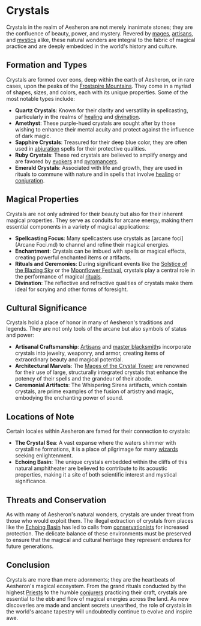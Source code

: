 # Crystals

Crystals in the realm of Aesheron are not merely inanimate stones; they are the confluence of beauty, power, and mystery. Revered by [mages](mages.md), [artisans](Artisans.md), and [mystics](mystics.md) alike, these natural wonders are integral to the fabric of magical practice and are deeply embedded in the world's history and culture.

## Formation and Types

Crystals are formed over eons, deep within the earth of Aesheron, or in rare cases, upon the peaks of the [Frostspire Mountains](Frostspire%20Mountains.md). They come in a myriad of shapes, sizes, and colors, each with its unique properties. Some of the most notable types include:

- **Quartz Crystals**: Known for their clarity and versatility in spellcasting, particularly in the realms of [healing](healing.md) and [divination](divination.md).
- **Amethyst**: These purple-hued crystals are sought after by those wishing to enhance their mental acuity and protect against the influence of dark magic.
- **Sapphire Crystals**: Treasured for their deep blue color, they are often used in [abjuration](abjuration.md) spells for their protective qualities.
- **Ruby Crystals**: These red crystals are believed to amplify energy and are favored by [evokers](evokers.md) and [pyromancers](pyromancers.md).
- **Emerald Crystals**: Associated with life and growth, they are used in rituals to commune with nature and in spells that involve [healing](healing.md) or [conjuration](conjuration.md).

## Magical Properties

Crystals are not only admired for their beauty but also for their inherent magical properties. They serve as conduits for arcane energy, making them essential components in a variety of magical applications:

- **Spellcasting Focus**: Many spellcasters use crystals as [arcane foci](Arcane Foci.md) to channel and refine their magical energies.
- **Enchantment**: Crystals can be imbued with spells or magical effects, creating powerful enchanted items or artifacts.
- **Rituals and Ceremonies**: During significant events like the [Solstice of the Blazing Sky](Solstice%20of%20the%20Blazing%20Sky.md) or the [Moonflower Festival](Moonflower%20Festival.md), crystals play a central role in the performance of magical [rituals](rituals.md).
- **Divination**: The reflective and refractive qualities of crystals make them ideal for scrying and other forms of foresight.

## Cultural Significance

Crystals hold a place of honor in many of Aesheron's traditions and legends. They are not only tools of the arcane but also symbols of status and power:

- **Artisanal Craftsmanship**: [Artisans](Artisans.md) and [master blacksmith](master%20blacksmith.md)s incorporate crystals into jewelry, weaponry, and armor, creating items of extraordinary beauty and magical potential.
- **Architectural Marvels**: The [Mages of the Crystal Tower](Mages%20of%20the%20Crystal%20Tower.md) are renowned for their use of large, structurally integrated crystals that enhance the potency of their spells and the grandeur of their abode.
- **Ceremonial Artifacts**: The Whispering Sirens artifacts, which contain crystals, are prime examples of the fusion of artistry and magic, embodying the enchanting power of sound.

## Locations of Note

Certain locales within Aesheron are famed for their connection to crystals:

- **The Crystal Sea**: A vast expanse where the waters shimmer with crystalline formations, it is a place of pilgrimage for many [wizards](wizard.md) seeking enlightenment.
- **Echoing Basin**: The unique crystals embedded within the cliffs of this natural amphitheater are believed to contribute to its acoustic properties, making it a site of both scientific interest and mystical significance.

## Threats and Conservation

As with many of Aesheron's natural wonders, crystals are under threat from those who would exploit them. The illegal extraction of crystals from places like the [Echoing Basin](Echoing%20Basin.md) has led to calls from [conservationists](conservationists.md) for increased protection. The delicate balance of these environments must be preserved to ensure that the magical and cultural heritage they represent endures for future generations.

## Conclusion

Crystals are more than mere adornments; they are the heartbeats of Aesheron's magical ecosystem. From the grand rituals conducted by the highest [Priests](Priests.md) to the humble [conjurers](conjurers.md) practicing their craft, crystals are essential to the ebb and flow of magical energies across the land. As new discoveries are made and ancient secrets unearthed, the role of crystals in the world's arcane tapestry will undoubtedly continue to evolve and inspire awe.